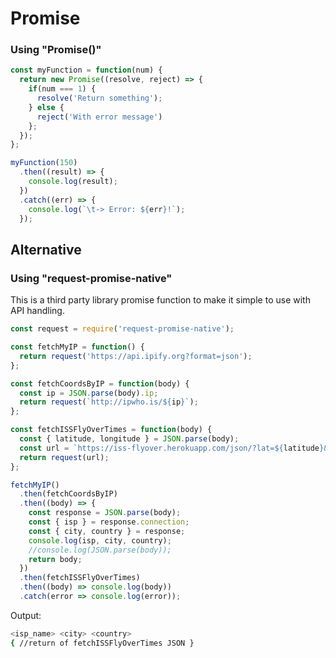 # Promise
### Using "Promise()"
```javascript
const myFunction = function(num) {
  return new Promise((resolve, reject) => {
    if(num === 1) {
      resolve('Return something');
    } else {
      reject('With error message')
    };
  });
};

myFunction(150)
  .then((result) => {
    console.log(result);
  })
  .catch((err) => {
    console.log(`\t-> Error: ${err}!`);
  });
```

## Alternative
### Using "request-promise-native"
This is a third party library promise function to make it simple to use with API handling.
```javascript
const request = require('request-promise-native');

const fetchMyIP = function() {
  return request('https://api.ipify.org?format=json');
};

const fetchCoordsByIP = function(body) {
  const ip = JSON.parse(body).ip;
  return request(`http://ipwho.is/${ip}`);
};

const fetchISSFlyOverTimes = function(body) {
  const { latitude, longitude } = JSON.parse(body);
  const url = `https://iss-flyover.herokuapp.com/json/?lat=${latitude}&lon=${longitude}`;
  return request(url);
};

fetchMyIP()
  .then(fetchCoordsByIP)
  .then((body) => {
    const response = JSON.parse(body);
    const { isp } = response.connection;
    const { city, country } = response;
    console.log(isp, city, country);
    //console.log(JSON.parse(body));
    return body;
  })
  .then(fetchISSFlyOverTimes)
  .then((body) => console.log(body))
  .catch(error => console.log(error));

```

Output:
```sh
<isp_name> <city> <country>
{ //return of fetchISSFlyOverTimes JSON }
```

